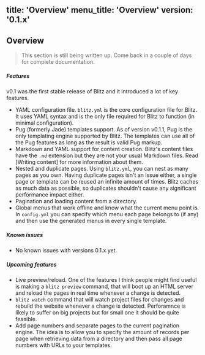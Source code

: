 title: 'Overview'
menu_title: 'Overview'
version: '0.1.x'
---
## Overview

> This section is still being written up. Come back in a couple of days for complete documentation.

##### Features

v0.1 was the first stable release of Blitz and it introduced a lot of key features.

* YAML configuration file. `blitz.yml` is the core configuration file for Blitz. It uses YAML syntax and is the only file required for Blitz to function (in minimal configuration).  
* Pug (formerly Jade) templates support. As of version v0.1.1, Pug is the only templating engine supported by Blitz. The templates can use all of the Pug features as long as the result is valid Pug markup.
* Markdown and YAML support for content creation. Blitz's content files have the `.md` extension but they are not your usual Markdown files. Read [Writing content] for more information about them.
* Nested and duplicate pages. Using `blitz.yml`, you can nest as many pages as you own. Having duplicate pages isn't an issue either, a single page or template can be reused an infinite amount of times. Blitz caches as much data as possible, so duplicates shouldn't cause any significant performance impact either.
* Pagination and loading content from a directory. 
* Global menus that work offline and know what the current menu point is. In `config.yml` you can specify which menu each page belongs to (if any) and then use the generated menus in every single template.

##### Known issues

* No known issues with versions 0.1.x yet.

##### Upcoming features

* Live preview/reload. One of the features I think people might find useful is making a `blitz preview` command, that will boot up an HTML server and reload the pages in real time whenever a change is detected.
* `blitz watch` command that will watch project files for changes and rebuild the website whenever a change is detected. Perforamnce is likely to suffer on big projects but for small one it should be quite feasible.
* Add page numbers and separate pages to the current pagination engine. The idea is to allow you to specify the amount of records per page when retrieving data from a directory and then pass all page numbers with URLs to your templates. 